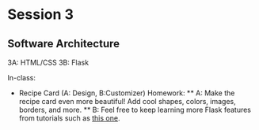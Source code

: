 # Session 3
## Software Architecture

3A: HTML/CSS
3B: Flask

In-class: 
* Recipe Card (A: Design, B:Customizer)
Homework: 
** A: Make the recipe card even more beautiful! Add cool shapes, colors, images, borders, and more.
** B: Feel free to keep learning more Flask features from tutorials such as [this one](https://www.tutorialspoint.com/flask/flask_overview.htm).